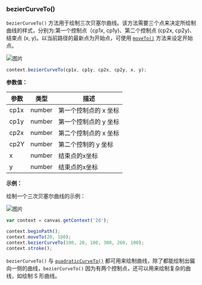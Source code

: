 ### bezierCurveTo()

`bezierCurveTo()` 方法用于绘制三次贝塞尔曲线。该方法需要三个点来决定所绘制曲线的样式，分别为:第一个控制点（cp1x, cp1y)、第二个控制点 (cp2x, cp2y)、结束点 (x, y)。以当前路径的最新点为开始点，可使用 [`moveTo()`](#moveTo) 方法来设定开始点。

![图片](/img/game/canvas/bezier-001.png)

```js
context.bezierCurveTo(cp1x, cp1y, cp2x, cp2y, x, y);
```

**参数值：**

| 参数  |  类型| 描述                 |
| -----|-------| -------------------|
| cp1x | number| 第一个控制点的 x 坐标 |
| cp1y | number| 第一个控制点的 y 坐标 |
| cp2x | number| 第二个控制点的 x 坐标 |
| cp2Y | number| 第二个控制的 y 坐标   |
| x    | number| 结束点的x坐标        |
| y    | number| 结束点的x坐标        |

**示例：**

绘制一个三次贝塞尔曲线的示例：

![图片](/img/game/canvas/bezier-002.png)

```js
var context = canvas.getContext('2d');

context.beginPath();
context.moveTo(20, 180);
context.bezierCurveTo(100, 20, 180, 300, 260, 100);
context.stroke();
```

`bezierCurveTo()` 与 [`quadraticCurveTo()`](#quadraticCurveTo) 都可用来绘制曲线，除了都能绘制出偏向一侧的曲线，`bezierCurveTo()` 因为有两个控制点，还可以用来绘制复杂的曲线，如绘制 S 形曲线。
